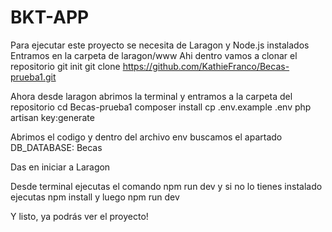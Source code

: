 # BKT-APP

Para ejecutar este proyecto se necesita de Laragon y Node.js instalados
Entramos en la carpeta de laragon/www 
Ahi dentro vamos a clonar el repositorio
git init
git clone https://github.com/KathieFranco/Becas-prueba1.git

Ahora desde laragon abrimos la terminal y entramos a la carpeta del repositorio
cd Becas-prueba1
composer install
cp .env.example .env
php artisan key:generate

Abrimos el codigo y dentro del archivo env buscamos el apartado
DB_DATABASE: Becas

Das en iniciar a Laragon

Desde terminal ejecutas el comando 
npm run dev 
y si no lo tienes instalado ejecutas npm install y luego npm run dev

Y listo, ya podrás ver el proyecto!

